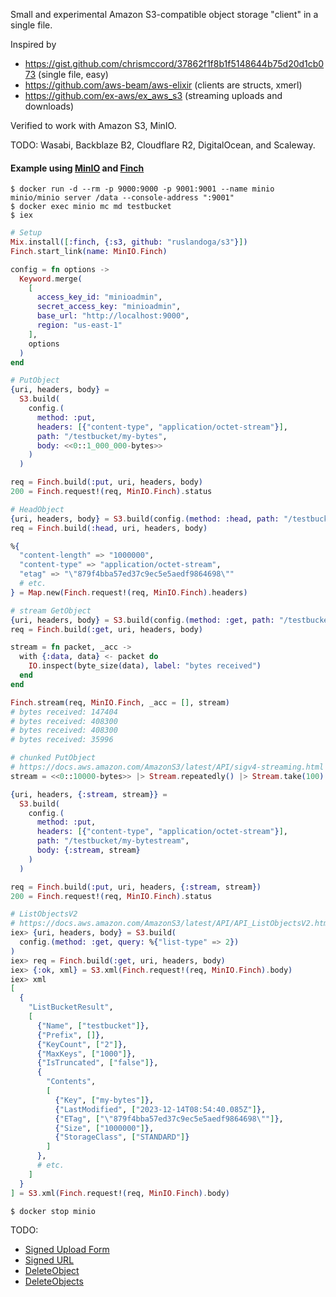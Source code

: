Small and experimental Amazon S3-compatible object storage "client" in a single file.

Inspired by
- https://gist.github.com/chrismccord/37862f1f8b1f5148644b75d20d1cb073 (single file, easy)
- https://github.com/aws-beam/aws-elixir (clients are structs, xmerl)
- https://github.com/ex-aws/ex_aws_s3 (streaming uploads and downloads)

Verified to work with Amazon S3, MinIO.

TODO: Wasabi, Backblaze B2, Cloudflare R2, DigitalOcean, and Scaleway.

#### Example using [MinIO](https://github.com/minio/minio) and [Finch](https://github.com/sneako/finch)

```console
$ docker run -d --rm -p 9000:9000 -p 9001:9001 --name minio minio/minio server /data --console-address ":9001"
$ docker exec minio mc md testbucket
$ iex
```

```elixir
# Setup
Mix.install([:finch, {:s3, github: "ruslandoga/s3"}])
Finch.start_link(name: MinIO.Finch)

config = fn options ->
  Keyword.merge(
    [
      access_key_id: "minioadmin",
      secret_access_key: "minioadmin",
      base_url: "http://localhost:9000",
      region: "us-east-1"
    ],
    options
  )
end
```

```elixir
# PutObject
{uri, headers, body} =
  S3.build(
    config.(
      method: :put,
      headers: [{"content-type", "application/octet-stream"}],
      path: "/testbucket/my-bytes",
      body: <<0::1_000_000-bytes>>
    )
  )

req = Finch.build(:put, uri, headers, body)
200 = Finch.request!(req, MinIO.Finch).status
```
```elixir
# HeadObject
{uri, headers, body} = S3.build(config.(method: :head, path: "/testbucket/my-bytes"))
req = Finch.build(:head, uri, headers, body)

%{
  "content-length" => "1000000",
  "content-type" => "application/octet-stream",
  "etag" => "\"879f4bba57ed37c9ec5e5aedf9864698\""
  # etc.
} = Map.new(Finch.request!(req, MinIO.Finch).headers)
```
```elixir
# stream GetObject
{uri, headers, body} = S3.build(config.(method: :get, path: "/testbucket/my-bytes"))
req = Finch.build(:get, uri, headers, body)

stream = fn packet, _acc ->
  with {:data, data} <- packet do
    IO.inspect(byte_size(data), label: "bytes received")
  end
end

Finch.stream(req, MinIO.Finch, _acc = [], stream)
# bytes received: 147404
# bytes received: 408300
# bytes received: 408300
# bytes received: 35996
```
```elixir
# chunked PutObject
# https://docs.aws.amazon.com/AmazonS3/latest/API/sigv4-streaming.html
stream = <<0::10000-bytes>> |> Stream.repeatedly() |> Stream.take(100)

{uri, headers, {:stream, stream}} =
  S3.build(
    config.(
      method: :put,
      headers: [{"content-type", "application/octet-stream"}],
      path: "/testbucket/my-bytestream",
      body: {:stream, stream}
    )
  )

req = Finch.build(:put, uri, headers, {:stream, stream})
200 = Finch.request!(req, MinIO.Finch).status
```
```elixir
# ListObjectsV2
# https://docs.aws.amazon.com/AmazonS3/latest/API/API_ListObjectsV2.html
iex> {uri, headers, body} = S3.build(
  config.(method: :get, query: %{"list-type" => 2})
)
iex> req = Finch.build(:get, uri, headers, body)
iex> {:ok, xml} = S3.xml(Finch.request!(req, MinIO.Finch).body)
iex> xml
[
  {
    "ListBucketResult",
    [
      {"Name", ["testbucket"]},
      {"Prefix", []},
      {"KeyCount", ["2"]},
      {"MaxKeys", ["1000"]},
      {"IsTruncated", ["false"]},
      {
        "Contents",
        [
          {"Key", ["my-bytes"]},
          {"LastModified", ["2023-12-14T08:54:40.085Z"]},
          {"ETag", ["\"879f4bba57ed37c9ec5e5aedf9864698\""]},
          {"Size", ["1000000"]},
          {"StorageClass", ["STANDARD"]}
        ]
      },
      # etc.
    ]
  }
] = S3.xml(Finch.request!(req, MinIO.Finch).body)
```

```console
$ docker stop minio
```

TODO:
- [Signed Upload Form](https://docs.aws.amazon.com/AmazonS3/latest/API/sigv4-UsingHTTPPOST.html)
- [Signed URL](https://docs.aws.amazon.com/AmazonS3/latest/API/sigv4-query-string-auth.html)
- [DeleteObject](https://docs.aws.amazon.com/AmazonS3/latest/API/API_DeleteObject.html)
- [DeleteObjects](https://docs.aws.amazon.com/AmazonS3/latest/API/API_DeleteObjects.html)
